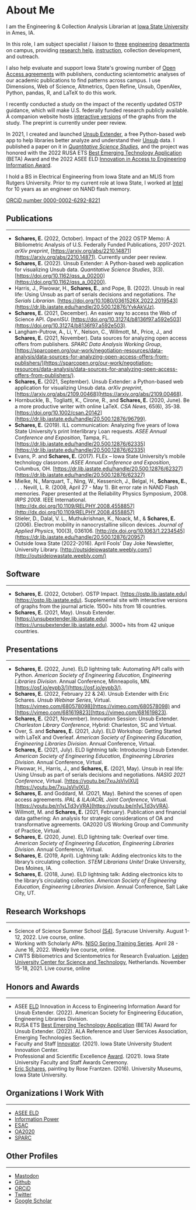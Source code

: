 # About Me
I am the Engineering & Collection Analysis Librarian at [Iowa State University](https://www.iastate.edu/) in Ames, IA.

In this role, I am subject specialist / liaison to [three](https://www.ece.iastate.edu/) [engineering](https://www.mse.iastate.edu/) [departments](https://www.imse.iastate.edu/) on campus, providing [research help](https://instr.iastate.libguides.com/prf.php?account_id=55135), [instruction](https://instr.iastate.libguides.com/latex), collection development, and outreach.

I also help evaluate and support Iowa State's growing number of [Open Access agreements](https://open.lib.iastate.edu/open-access/agreements) with publishers, conducting scientometric analyses of our academic publications to find patterns across campus. I use Dimensions, Web of Science, Altmetrics, Open Refine, Unsub, OpenAlex, Python, pandas, R, and LaTeX to do this work.

I recently conducted a study on the impact of the recently updated OSTP guidance, which will make U.S. federally funded research publicly available. A companion website hosts [interactive versions](https://ostp.lib.iastate.edu) of the graphs from the study. The preprint is currently under peer review.

In 2021, I created and launched [Unsub Extender](https://unsubextender.lib.iastate.edu/), a free Python-based web app to help libraries better analyze and understand their [Unsub](https://unsub.org) data. I published a paper on it in [_Quantitative Science Studies_](https://doi.org/10.1162/qss_a_00200), and the project was honored with the 2022 RUSA ETS [Best Emerging Technology Application](https://rusaupdate.org/2022/03/2022-ets-best-emerging-technology-application-award/) (BETA) Award and the 2022 ASEE ELD [Innovation in Access to Engineering Information Award](https://sites.asee.org/eld/about-the-eld/awards/#innovation). 

I hold a BS in Electrical Engineering from Iowa State and an MLIS from Rutgers University. Prior to my current role at Iowa State, I worked at [Intel](https://www.intel.com/) for 10 years as an engineer on NAND flash memory.

[ORCiD number 0000-0002-6292-8221](https://orcid.org/0000-0002-6292-8221)

## Publications
* * *
- **Schares, E.** (2022, October). Impact of the 2022 OSTP Memo: A Bibliometric Analysis of U.S. Federally Funded Publications, 2017-2021. _arXiv preprint_, [https://arxiv.org/abs/2210.14871](https://arxiv.org/abs/2210.14871). Currently under peer review.
- **Schares, E.** (2022). Unsub Extender: A Python-based web application for visualizing Unsub data. _Quantitative Science Studies_, 3(3). [https://doi.org/10.1162/qss_a_00200](https://doi.org/10.1162/qss_a_00200).
- Harris, J., Piwowar, H., **Schares, E.**, and Pope, B. (2022). Unsub in real life: Using Unsub as part of serials decisions and negotiations. _The Serials Librarian_. [https://doi.org/10.1080/0361526X.2022.2019543](https://dr.lib.iastate.edu/handle/20.500.12876/YvkAkVJz).
- **Schares, E.** (2021, December). An easier way to access the Web of Science API. _OpenISU_. [https://doi.org/10.31274/b8136f97.a592e503](https://doi.org/10.31274/b8136f97.a592e503).
- Langham-Putrow, A., Li, Y., Nelson, C., Willmott, M., Price, J., and **Schares, E.** (2021, November). Data sources for analyzing open access offers from publishers. _SPARC Data Analysis Working Group_, [https://sparcopen.org/our-work/negotiation-resources/data-analysis/data-sources-for-analyzing-open-access-offers-from-publishers/](https://sparcopen.org/our-work/negotiation-resources/data-analysis/data-sources-for-analyzing-open-access-offers-from-publishers/).
- **Schares, E.** (2021, September). Unsub Extender: a Python-based web application for visualizing Unsub data. _arXiv preprint_, [https://arxiv.org/abs/2109.00468](https://arxiv.org/abs/2109.00468).
- Hornbuckle, B., Togliatti, K., Cirone, R., and **Schares, E.** (2020, June). Be a more productive writer with online LaTeX. _CSA News_, 65(6), 35-38. [https://doi.org/10.1002/csan.20142](https://dr.lib.iastate.edu/handle/20.500.12876/96799).
- **Schares, E.** (2019). ILL communication: Analyzing five years of Iowa State University’s print Interlibrary Loan requests. _ASEE Annual Conference and Exposition_, Tampa, FL. [https://dr.lib.iastate.edu/handle/20.500.12876/62335](https://dr.lib.iastate.edu/handle/20.500.12876/62335)
- Evans, P. and **Schares, E.** (2017). FLEx – Iowa State University’s mobile technology classroom.  _ASEE Annual Conference and Exposition_, Columbus, OH. [https://dr.lib.iastate.edu/handle/20.500.12876/62327](https://dr.lib.iastate.edu/handle/20.500.12876/62327)
- Mielke, N., Marquart, T., Ning, W., Kessenich, J., Belgal, H., **Schares, E.**, . . . Nevill, L. R. (2008, April 27 - May 1). Bit error rate in NAND Flash memories. Paper presented at the Reliability Physics Symposium, 2008. _IRPS 2008_. IEEE International. [http://dx.doi.org/10.1109/RELPHY.2008.4558857](http://dx.doi.org/10.1109/RELPHY.2008.4558857)
- Stieler, D., Dalal, V. L., Muthukrishnan, K., Noack, M., & **Schares, E.** (2006). Electron mobility in nanocrystalline silicon devices. _Journal of Applied Physics_, 100(3), 036106. [http://dx.doi.org/10.1063/1.2234545](https://dr.lib.iastate.edu/handle/20.500.12876/20957)
- Outside Iowa State (2022-2016). April Fools' Day Joke Newsletter, University Library. [http://outsideiowastate.weebly.com/](http://outsideiowastate.weebly.com/)

## Software
* * *
- **Schares, E.** (2022, October). OSTP Impact. [https://ostp.lib.iastate.edu](https://ostp.lib.iastate.edu). Supplemental site with interactive versions of graphs from the journal article. 1500+ hits from 18 countries.
- **Schares, E.** (2021, May). Unsub Extender. [https://unsubextender.lib.iastate.edu](https://unsubextender.lib.iastate.edu). 3000+ hits from 42 unique countries.

## Presentations
* * *
- **Schares, E.** (2022, June). ELD lightning talk: Automating API calls with Python. _American Society of Engineering Education, Engineering Libraries Division_. Annual Conference, Minneapolis, MN. [https://osf.io/eypb3/](https://osf.io/eypb3/).
- **Schares, E.** (2022, February 22 & 24). Unsub Extender with Eric Schares. _Unsub Webinar Series_, Virtual. [https://vimeo.com/680578098](https://vimeo.com/680578098) and [https://vimeo.com/681619823](https://vimeo.com/681619823).
- **Schares, E.** (2021, November). Innovation Session: Unsub Extender. _Charleston Library Conference_, Hybrid: Charleston, SC and Virtual.
- Over, S. and **Schares, E.** (2021, July). ELD Workshop: Getting Started with LaTeX and Overleaf. _American Society of Engineering Education, Engineering Libraries Division_. Annual Conference, Virtual.
- **Schares, E.** (2021, July). ELD lightning talk: Introducing Unsub Extender. _American Society of Engineering Education, Engineering Libraries Division_. Annual Conference, Virtual.
- Piwowar, H., Harris, J., and **Schares, E.** (2021, May). Unsub in real life: Using Unsub as part of serials decisions and negotiations. _NASIG 2021 Conference_, Virtual. [https://youtu.be/7xuJsVivlXU](https://youtu.be/7xuJsVivlXU).
- **Schares, E.** and Goddard, M. (2021, May). Behind the scenes of open access agreements. _IPAL & ILA/ACRL Joint Conference_, Virtual. [https://youtu.be/n1yLTd3yVRA](https://youtu.be/n1yLTd3yVRA).
- Willmott, M. and **Schares, E.** (2021, February). Publication and financial data gathering: An analysis for strategic considerations of OA and transformative agreements. OA2020 US Working Group and Community of Practice, Virtual.
- **Schares, E.** (2020, June). ELD lightning talk: Overleaf over time. _American Society of Engineering Education, Engineering Libraries Division_. Annual Conference, Virtual.
- **Schares, E.** (2019, April). Lightning talk: Adding electronics kits to the library’s circulating collection. _STEM Librarians Unite!_ Drake University, Des Moines, IA.
- **Schares, E.** (2018, June). ELD lightning talk: Adding electronics kits to the library’s circulating collection. _American Society of Engineering Education, Engineering Libraries Division_. Annual Conference, Salt Lake City, UT.

## Research Workshops
* * *
- Science of Science Summer School [(S4)](https://s4.scienceofscience.org/). Syracuse University. August 1-12, 2022. Live course, online.
- Working with Scholarly APIs. [NISO Spring Training Series](https://www.niso.org/events/working-scholarly-apis-niso-training-series). April 28 - June 16, 2022. Weekly live course, online.
- CWTS Bibliometrics and Scientometrics for Research Evaluation. [Leiden University Center for Science and Technology](https://www.cwts.nl/about-cwts), Netherlands. November 15-18, 2021. Live course, online

## Honors and Awards
* * *
- ASEE [ELD](https://sites.asee.org/eld/about-the-eld/awards/#innovation) Innovation in Access to Engineering Information Award for Unsub Extender. (2022). American Society for Engineering Education, Engineering Libraries Division.
- RUSA ETS [Best Emerging Technology Application](https://rusaupdate.org/2022/03/2022-ets-best-emerging-technology-application-award/) (BETA) Award for Unsub Extender. (2022). ALA Reference and User Services Association, Emerging Technologies Section. 
- Faculty and Staff [Innovator](https://sictr.iastate.edu/innovation-fellows-program/meet-our-innovators/#1643045406529-b75314b2-56cb). (2021). Iowa State University Student Innovation Center.
- Professional and Scientific Excellence [Award](https://www.provost.iastate.edu/faculty-success/awards/university/staff-awards/professional-and-scientific). (2021). Iowa State University Faculty and Staff Awards Ceremony.
- [Eric Schares](https://universitymuseums.pubpub.org/pub/yen7pdo1), painting by Rose Frantzen. (2016). University Museums, Iowa State University.

## Organizations I Work With
* * *
- [ASEE ELD](https://sites.asee.org/eld/)
- [Information Power](https://www.coalition-s.org/coalition-s-and-alpsp-publish-toolkit-to-foster-open-access-agreements/)
- [ESAC](https://esac-initiative.org/)
- [OA2020](https://oa2020.org/)
- [SPARC](https://sparcopen.org/)

## Other Profiles
* * *
- <a rel="me" href="https://scholar.social/@eschares">Mastodon</a>
- [Github](https://github.com/eschares)
- [ORCiD](https://orcid.org/0000-0002-6292-8221)
- [Twitter](https://twitter.com/eschares)
- [Google Scholar](https://scholar.google.com/citations?user=OPB_YisAAAAJ&hl=en&oi=ao)

